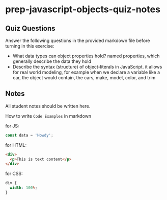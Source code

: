# prep-javascript-objects-quiz-notes

## Quiz Questions

Answer the following questions in the provided markdown file before turning in this exercise:

- What data types can object properties hold?
named properties, which generally describe the data they hold
- Describe the syntax (structure) of object-literals in JavaScript.
it allows for real world modeling, for example when we declare a variable like a car, the object would contain, the cars, make, model, color, and trim
## Notes

All student notes should be written here.

How to write `Code Examples` in markdown

for JS:

```javascript
const data = 'Howdy';
```

for HTML:

```html
<div>
  <p>This is text content</p>
</div>
```

for CSS:

```css
div {
  width: 100%;
}
```
